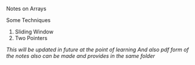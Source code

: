Notes on Arrays

Some Techniques
1. Sliding Window
2. Two Pointers
   
*This will be updated in future at the point of learning*
*And also pdf form of the notes also can be made and provides in the same folder*
